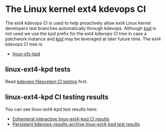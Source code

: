 # The Linux kernel ext4 kdevops CI

The ext4 kdevops CI is used to help proactively allow ext4 Linux kernel
developers test branches automatically through kdevops. Although
[kpd](https://github.com/facebookincubator/kernel-patches-daemon)
is not used we use the kpd prefix for the ext4 kdevops CI tree in case a
patchwork instance and
[kpd](https://github.com/facebookincubator/kernel-patches-daemon)
may be leveraged at later future time. The ext4 kdevops CI tree is:

  * [linux-xfs-kpd](https://github.com/linux-kdevops/linux-ext4-kpd)

## linux-ext4-kpd tests

Read [kdevops filesystem CI testing](linux-filesystems-kdevops-CI-testing.md)
first.

## linux-ext4-kpd CI testing results

You can see linux-ext4-kpd test results here:

  * [Ephemeral  interactive linux-ext4-kpd CI results](https://github.com/linux-kdevops/linux-ext4-kpd/actions)
  * [Persistent kdevops-results-archive linux-ext4-kpd test results](https://github.com/search?q=repo%3Alinux-kdevops%2Fkdevops-results-archive+is%3Acommit+%22linux-ext4-kpd%3A%22&type=commits)
